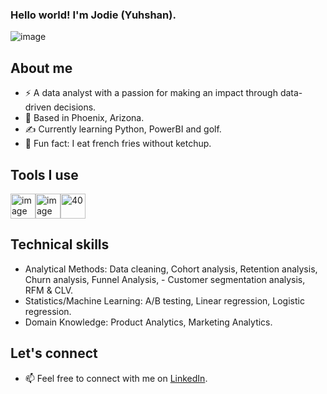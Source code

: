 ### Hello world! I'm Jodie (Yuhshan).
![image](https://user-images.githubusercontent.com/74038190/213760705-0d5bf320-4f43-4352-b74b-0889ae726bf7.gif)

## About me
- ⚡ A data analyst with a passion for making an impact through data-driven decisions.
- 🌵 Based in Phoenix, Arizona.
- ✍️ Currently learning Python, PowerBI and golf.
- 🍟 Fun fact: I eat french fries without ketchup.

## Tools I use
 <img src="https://github.com/jodiechang/jodiechang/assets/137368915/fa256886-ae57-4b64-9536-4d3a2da5cd87" width="40" height="40" alt="image"><img src="https://github.com/jodiechang/jodiechang/assets/137368915/225b7ed5-9124-45d8-b19c-ffab4d23b062" width="40" height="40" alt="image"><img src="https://github.com/jodiechang/jodiechang/assets/137368915/71ed93f2-7454-4d61-aa2d-4de229b9fc32" width="40" height="40" alt="40">

## Technical skills
- Analytical Methods: Data cleaning, Cohort analysis, Retention analysis, Churn analysis, Funnel Analysis, - Customer segmentation analysis, RFM & CLV.
- Statistics/Machine Learning: A/B testing, Linear regression, Logistic regression.
- Domain Knowledge: Product Analytics, Marketing Analytics.


## Let's connect
- 📫 Feel free to connect with me on [LinkedIn](https://www.linkedin.com/in/jodiechangtw).
